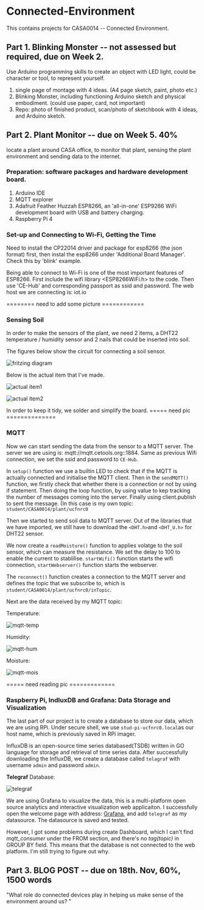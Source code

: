 # Connected-Environment
This contains projects for CASA0014 -- Connected Environment.

## Part 1. Blinking Monster -- not assessed but required, due on Week 2. 

Use Arduino programming skills to create an object with LED light, could be character or tool, to represent yourself. 

1. single page of montage with 4 ideas. (A4 page sketch, paint, photo etc.) 
2. Blinking Monster, including functioning Arduino sketch and physical embodiment. (could use paper, card, not important) 
3. Repo: photo of finished product, scan/photo of sketchbook with 4 ideas, and Arduino sketch.


## Part 2. Plant Monitor -- due on Week 5. 40% 

locate a plant around CASA office, to monitor that plant, sensing the plant environment and sending data to the internet. 

### Preparation: software packages and hardware development board.
1. Arduino IDE
2. MQTT explorer
3. Adafruit Feather Huzzah ESP8266, an 'all-in-one' ESP9266 WiFi development board with USB and battery charging. 
4. Raspberry Pi 4 

### Set-up and Connecting to Wi-Fi, Getting the Time 
Need to install the CP22014 driver and package for esp8266 (the json format) first, then instal the esp8266 under 'Additional Board Manager'.
Check this by 'blink' example. 

Being able to connect to Wi-Fi is one of the most important features of ESP8266. First include the wifi library <ESP8266WiFi.h> to the code. 
Then use 'CE-Hub' and corresponding passport as ssid and password. The web host we are connecting is: iot.io

======== need to add some picture ============



### Sensing Soil 
In order to make the sensors of the plant, we need 2 items, a DHT22 temperature / humidity sensor and 2 nails that could be inserted into soil.

The figures below show the circuit for connecting a soil sensor.

![fritzing diagram](https://github.com/xxxcrttt/Connected-Environment/blob/main/Figures/diagram.png)

Below is the actual item that I've made. 

![actual item1](https://github.com/xxxcrttt/Connected-Environment/blob/main/Figures/actual1.jpg)

![actual item2](https://github.com/xxxcrttt/Connected-Environment/blob/main/Figures/actual2.jpg)

In order to keep it tidy, we solder and simplify the board. 
===== need pic ==============


### MQTT 
Now we can start sending the data from the sensor to a MQTT server. The server we are using is: mqtt://mqtt.cetools.org::1884.
Same as previous Wifi connection, we set the ssid and password to `CE-Hub`.

In `setup()` function we use a builtin LED to check that if the MQTT is actually connected and initialise the MQTT client. Then in the `sendMQTT()` function, we firstly check that whether there is a connection or not by using if statement. Then doing the loop function, by using value to kep tracking the number of messages coming into the server. Finally using client.publish to sent the message. (In this case is my own topic: `student/CASA0014/plant/ucfnrc0`

Then we started to send soil data to MQTT server. Out of the libraries that we have imported, we still have to download the `<DHT.h>`and `<DHT_U.h>` for DHT22 sensor. 

We now create a `readMoisture()` function to applies volatge to the soil sensor, which can measure the resistance. We set the delay to 100 to enable the current to stablilise. `startWifi()` function starts the wifi connection, `startWebserver()` function starts the webserver. 

The `reconnect()` function creates a connection to the MQTT server and defines the topic that we subscribe to, which is `student/CASA0014/plant/ucfnrc0/inTopic`.

Next are the data received by my MQTT topic: 

Temperature: 

![mqtt-temp](https://github.com/xxxcrttt/Connected-Environment/blob/main/Figures/mqtt-temp.png)

Humidity: 

![mqtt-hum](https://github.com/xxxcrttt/Connected-Environment/blob/main/Figures/mqtt-hum.png)

Moisture:

![mqtt-mois](https://github.com/xxxcrttt/Connected-Environment/blob/main/Figures/mqtt-mois.png)

===== need reading pic =============




### Raspberry Pi, IndluxDB and Grafana: Data Storage and Visualization 

The last part of our project is to create a database to store our data, which we are using RPi. 
Under secure shell, we use `stud-pi-ucfnrc0.local`as our host name, which is previously saved in RPi imager. 

InfluxDB is an open-source time series databased(TSDB) written in GO language for storage and retrieval of time series data. 
After successfully downloading the InfluxDB, we create a database called `telagraf` with username `admin` and password `admin`.

**Telegraf**  Database: 

![telegraf](https://github.com/xxxcrttt/Connected-Environment/blob/main/Figures/influxDB%20.png)

We are using Grafana to visualize  the data, this is a multi-platform open source analytics and interactive visualization web applicaiton. 
I successfully open the welcome page with address: [Grafana](http://stud-pi-ucfnrc0.local:3000), and add `telegraf` as my datasource. The datasource is saved and tested. 

However, I got some problems during create Dashboard, which I can't find *mqtt_consumer* under the FROM section, and there's no *tag(topic)* in GROUP BY field. This means that the database is not connected to the web platform. I'm still trying to figure out why. 









## Part 3. BLOG POST -- due on 18th. Nov, 60%, 1500 words

"What role do connected devices play in helping us make sense of the environment around us? " 
